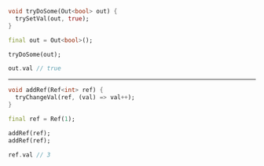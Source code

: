 ```dart
void tryDoSome(Out<bool> out) {
  trySetVal(out, true);
}
```

```dart
final out = Out<bool>();

tryDoSome(out);

out.val // true
```

---
```dart
void addRef(Ref<int> ref) {
  tryChangeVal(ref, (val) => val++);
}
```
```dart
final ref = Ref(1);

addRef(ref);
addRef(ref);

ref.val // 3
```